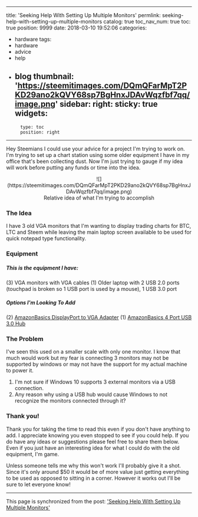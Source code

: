 
---
title: 'Seeking Help With Setting Up Multiple Monitors'
permlink: seeking-help-with-setting-up-multiple-monitors
catalog: true
toc_nav_num: true
toc: true
position: 9999
date: 2018-03-10 19:52:06
categories:
- hardware
tags:
- hardware
- advice
- help
- blog
thumbnail: 'https://steemitimages.com/DQmQFarMpT2PKD29ano2kQVY68sp7BgHnxJDAvWqzfbf7qq/image.png'
sidebar:
    right:
        sticky: true
widgets:
    -
        type: toc
        position: right
---


Hey Steemians I could use your advice for a project I'm trying to work on. I'm trying to set up a chart station using some older equipment I have in my office that's been collecting dust. Now I'm just trying to gauge if my idea will work before putting any funds or time into the idea.

<center>![](https://steemitimages.com/DQmQFarMpT2PKD29ano2kQVY68sp7BgHnxJDAvWqzfbf7qq/image.png)<br>Relative idea of what I'm trying to accomplish</center>

### The Idea
I have 3 old VGA monitors that I'm wanting to display trading charts for BTC, LTC and Steem while leaving the main laptop screen available to be used for quick notepad type functionality. 

### Equipment
##### This is the equipment I have: 
(3) VGA monitors with VGA cables
(1) Older laptop with 2 USB 2.0 ports (touchpad is broken so 1 USB port is used by a mouse), 1 USB 3.0 port

##### Options I'm Looking To Add
(2) [AmazonBasics DisplayPort to VGA Adapter](https://www.amazon.com/dp/B01CUPAG3S/?coliid=I26A4RSM952P4F&colid=RE2O215X4ZEB&psc=0&ref_=lv_ov_lig_dp_it)
(1) [AmazonBasics 4 Port USB 3.0 Hub](https://www.amazon.com/dp/B00DQFGH80/?coliid=I1XH5CN61PRP37&colid=RE2O215X4ZEB&psc=1&ref_=lv_ov_lig_dp_it)

### The Problem
I've seen this used on a smaller scale with only one monitor. I know that much would work but my fear is connecting 3 monitors may not be supported by windows or may not have the support for my actual machine to power it.

1) I'm not sure if Windows 10 supports 3 external monitors via a USB connection.
2) Any reason why using a USB hub would cause Windows to not recognize the monitors connected through it?

### Thank you!
Thank you for taking the time to read this even if you don't have anything to add. I appreciate knowing you even stopped to see if you could help. If you do have any ideas or suggestions please feel free to share them below. Even if you just have an interesting idea for what I could do with the old equipment, I'm game. 

Unless someone tells me why this won't work I'll probably give it a shot. Since it's only around $50 it would be of more value just getting everything to be used as opposed to sitting in a corner. However it works out I'll be sure to let everyone know!

- - -

This page is synchronized from the post: ['Seeking Help With Setting Up Multiple Monitors'](https://steemit.com/@patrickulrich/seeking-help-with-setting-up-multiple-monitors)
